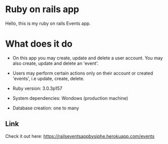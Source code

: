 # Ruby on rails app

Hello, this is my ruby on rails Events app.

# What does it do

- On this app you may create, update and delete a user account. You may also create, update and delete an 'event'.

- Users may perform certain actions only on their account or created 'events', i.e update, create, delete.

- Ruby version: 3.0.3p157

- System dependencies: Wondows (production machine)

- Database creation: one to many

## Link
Check it out here: https://railseventsappbysiphe.herokuapp.com/events

